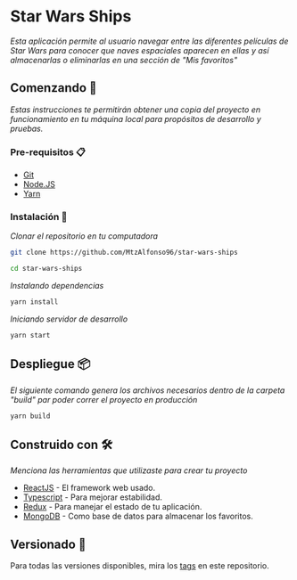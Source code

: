 # Star Wars Ships

_Esta aplicación permite al usuario navegar entre las diferentes películas de Star Wars para conocer que naves espaciales aparecen en ellas y así almacenarlas o eliminarlas en una sección de "Mis favoritos"_

## Comenzando 🚀

_Estas instrucciones te permitirán obtener una copia del proyecto en funcionamiento en tu máquina local para propósitos de desarrollo y pruebas._

### Pre-requisitos 📋

- [Git](https://git-scm.com/)
- [Node.JS](https://nodejs.org/es/)
- [Yarn](https://yarnpkg.com/getting-started/install)

### Instalación 🔧

_Clonar el repositorio en tu computadora_

```sh
git clone https://github.com/MtzAlfonso96/star-wars-ships

cd star-wars-ships
```

_Instalando dependencias_

```sh
yarn install
```

_Iniciando servidor de desarrollo_

```sh
yarn start
```

## Despliegue 📦

_El siguiente comando genera los archivos necesarios dentro de la carpeta "build" par poder correr el proyecto en producción_

```sh
yarn build
```

## Construido con 🛠️

_Menciona las herramientas que utilizaste para crear tu proyecto_

- [ReactJS](https://es.reactjs.org/docs/getting-started.html) - El framework web usado.
- [Typescript](https://www.typescriptlang.org/docs/) - Para mejorar estabilidad.
- [Redux](https://es.redux.js.org/) - Para manejar el estado de tu aplicación.
- [MongoDB](https://docs.mongodb.com/) - Como base de datos para almacenar los favoritos.

## Versionado 📌

Para todas las versiones disponibles, mira los [tags](https://github.com/MtzAlfonso96/star-wars-ships/tags) en este repositorio.
